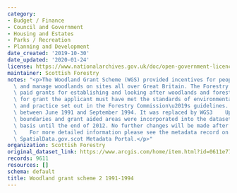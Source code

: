 ```yaml
---
category:
- Budget / Finance
- Council and Government
- Housing and Estates
- Parks / Recreation
- Planning and Development
date_created: '2019-10-30'
date_updated: '2020-01-24'
license: https://www.nationalarchives.gov.uk/doc/open-government-licence/version/3/
maintainer: Scottish Forestry
notes: "<p>The Woodland Grant Scheme (WGS) provided incentives for people to create\
  \ and manage woodlands on sites all over Great Britain. The Forestry Commission\
  \ paid grants for establishing and looking after woodlands and forests.    To qualify\
  \ for grant the applicant must have met the standards of environmental protection\
  \ and practice set out in the Forestry Commission\u2019s guidelines.    WGS2 operated\
  \ between June 1991 and September 1994. It was replaced by WGS3    Updates to scheme\
  \ boundaries and grant aided areas were incorporated into the dataset on a regular\
  \ basis until the end of 2012. No further changes will be made after this time.\
  \    For more detailed information please see the metadata record on Scotland's\
  \ SpatialData.gov.scot Metadata Portal.</p>"
organization: Scottish Forestry
original_dataset_link: https://www.arcgis.com/home/item.html?id=0611e771fd014c809b4d02de194400fc
records: 9611
resources: []
schema: default
title: Woodland grant scheme 2 1991-1994
---
```

